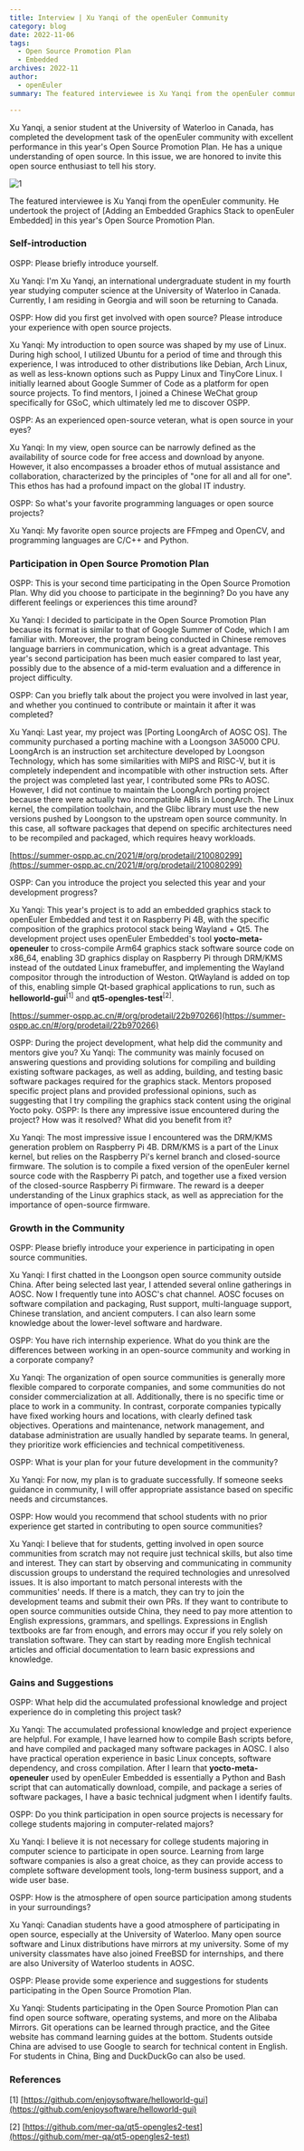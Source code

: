 ```yaml
---
title: Interview | Xu Yanqi of the openEuler Community
category: blog
date: 2022-11-06
tags:
  - Open Source Promotion Plan
  - Embedded
archives: 2022-11
author:
  - openEuler
summary: The featured interviewee is Xu Yanqi from the openEuler community. He undertook the project of [Adding an Embedded Graphics Stack to openEuler Embedded] in this year's Open Source Promotion Plan.

---
```


Xu Yanqi, a senior student at the University of Waterloo in Canada, has completed the development task of the openEuler community with excellent performance in this year's Open Source Promotion Plan. He has a unique understanding of open source. In this issue, we are honored to invite this open source enthusiast to tell his story.

![1](images/1.png)

The featured interviewee is Xu Yanqi from the openEuler community. He undertook the project of [Adding an Embedded Graphics Stack to openEuler Embedded] in this year's Open Source Promotion Plan.

### Self-introduction

OSPP: Please briefly introduce yourself.

Xu Yanqi: I'm Xu Yanqi, an international undergraduate student in my fourth year studying computer science at the University of Waterloo in Canada. Currently, I am residing in Georgia and will soon be returning to Canada.


OSPP: How did you first get involved with open source? Please introduce your experience with open source projects.

Xu Yanqi: My introduction to open source was shaped by my use of Linux. During high school, I utilized Ubuntu for a period of time and through this experience, I was introduced to other distributions like Debian, Arch Linux, as well as less-known options such as Puppy Linux and TinyCore Linux. I initially learned about Google Summer of Code as a platform for open source projects. To find mentors, I joined a Chinese WeChat group specifically for GSoC, which ultimately led me to discover OSPP.

OSPP: As an experienced open-source veteran, what is open source in your eyes?


Xu Yanqi: In my view, open source can be narrowly defined as the availability of source code for free access and download by anyone. However, it also encompasses a broader ethos of mutual assistance and collaboration, characterized by the principles of "one for all and all for one". This ethos has had a profound impact on the global IT industry.

OSPP: So what's your favorite programming languages or open source projects?

Xu Yanqi: My favorite open source projects are FFmpeg and OpenCV, and programming languages are C/C++ and Python.

### Participation in Open Source Promotion Plan

OSPP: This is your second time participating in the Open Source Promotion Plan. Why did you choose to participate in the beginning? Do you have any different feelings or experiences this time around?

Xu Yanqi: I decided to participate in the Open Source Promotion Plan because its format is similar to that of Google Summer of Code, which I am familiar with. Moreover, the program being conducted in Chinese removes language barriers in communication, which is a great advantage. This year's second participation has been much easier compared to last year, possibly due to the absence of a mid-term evaluation and a difference in project difficulty.

OSPP: Can you briefly talk about the project you were involved in last year, and whether you continued to contribute or maintain it after it was completed?

Xu Yanqi: Last year, my project was [Porting LoongArch of AOSC OS]. The community purchased a porting machine with a Loongson 3A5000 CPU. LoongArch is an instruction set architecture developed by Loongson Technology, which has some similarities with MIPS and RISC-V, but it is completely independent and incompatible with other instruction sets. After the project was completed last year, I contributed some PRs to AOSC. However, I did not continue to maintain the LoongArch porting project because there were actually two incompatible ABIs in LoongArch. The Linux kernel, the compilation toolchain, and the Glibc library must use the new versions pushed by Loongson to the upstream open source community. In this case, all software packages that depend on specific architectures need to be recompiled and packaged, which requires heavy workloads.

[https://summer-ospp.ac.cn/2021/#/org/prodetail/210080299](https://summer-ospp.ac.cn/2021/#/org/prodetail/210080299)

OSPP: Can you introduce the project you selected this year and your development progress?

Xu Yanqi: This year's project is to add an embedded graphics stack to openEuler Embedded and test it on Raspberry Pi 4B, with the specific composition of the graphics protocol stack being Wayland + Qt5. The development project uses openEuler Embedded's tool **yocto-meta-openeuler** to cross-compile Arm64 graphics stack software source code on x86_64, enabling 3D graphics display on Raspberry Pi through DRM/KMS instead of the outdated Linux framebuffer, and implementing the Wayland compositor through the introduction of Weston. QtWayland is added on top of this, enabling simple Qt-based graphical applications to run, such as **helloworld-gui**<sup>[1]</sup> and **qt5-opengles-test**<sup>[2]</sup>.

[https://summer-ospp.ac.cn/#/org/prodetail/22b970266](https://summer-ospp.ac.cn/#/org/prodetail/22b970266)

OSPP: During the project development, what help did the community and mentors give you?
Xu Yanqi: The community was mainly focused on answering questions and providing solutions for compiling and building existing software packages, as well as adding, building, and testing basic software packages required for the graphics stack. Mentors proposed specific project plans and provided professional opinions, such as suggesting that I try compiling the graphics stack content using the original Yocto poky.
OSPP: Is there any impressive issue encountered during the project? How was it resolved? What did you benefit from it?

Xu Yanqi: The most impressive issue I encountered was the DRM/KMS generation problem on Raspberry Pi 4B. DRM/KMS is a part of the Linux kernel, but relies on the Raspberry Pi's kernel branch and closed-source firmware. The solution is to compile a fixed version of the openEuler kernel source code with the Raspberry Pi patch, and together use a fixed version of the closed-source Raspberry Pi firmware. The reward is a deeper understanding of the Linux graphics stack, as well as appreciation for the importance of open-source firmware.

### Growth in the Community

OSPP: Please briefly introduce your experience in participating in open source communities.

Xu Yanqi: I first chatted in the Loongson open source community outside China. After being selected last year, I attended several online gatherings in AOSC. Now I frequently tune into AOSC's chat channel. AOSC focuses on software compilation and packaging, Rust support, multi-language support, Chinese translation, and ancient computers. I can also learn some knowledge about the lower-level software and hardware.

OSPP: You have rich internship experience. What do you think are the differences between working in an open-source community and working in a corporate company?

Xu Yanqi: The organization of open source communities is generally more flexible compared to corporate companies, and some communities do not consider commercialization at all. Additionally, there is no specific time or place to work in a community. In contrast, corporate companies typically have fixed working hours and locations, with clearly defined task objectives. Operations and maintenance, network management, and database administration are usually handled by separate teams. In general, they prioritize work efficiencies and technical competitiveness.

OSPP: What is your plan for your future development in the community?

Xu Yanqi: For now, my plan is to graduate successfully. If someone seeks guidance in community, I will offer appropriate assistance based on specific needs and circumstances.

OSPP: How would you recommend that school students with no prior experience get started in contributing to open source communities?



Xu Yanqi: I believe that for students, getting involved in open source communities from scratch may not require just technical skills, but also time and interest. They can start by observing and communicating in community discussion groups to understand the required technologies and unresolved issues. It is also important to match personal interests with the communities' needs. If there is a match, they can try to join the development teams and submit their own PRs. If they want to contribute to open source communities outside China, they need to pay more attention to English expressions, grammars, and spellings. Expressions in English textbooks are far from enough, and errors may occur if you rely solely on translation software. They can start by reading more English technical articles and official documentation to learn basic expressions and knowledge.

### Gains and Suggestions

OSPP: What help did the accumulated professional knowledge and project experience do in completing this project task?

Xu Yanqi: The accumulated professional knowledge and project experience are helpful. For example, I have learned how to compile Bash scripts before, and have compiled and packaged many software packages in AOSC. I also have practical operation experience in basic Linux concepts, software dependency, and cross compilation. After I learn that **yocto-meta-openeuler** used by openEuler Embedded is essentially a Python and Bash script that can automatically download, compile, and package a series of software packages, I have a basic technical judgment when I identify faults.

OSPP: Do you think participation in open source projects is necessary for college students majoring in computer-related majors?

Xu Yanqi: I believe it is not necessary for college students majoring in computer science to participate in open source. Learning from large software companies is also a great choice, as they can provide access to complete software development tools, long-term business support, and a wide user base.

OSPP: How is the atmosphere of open source participation among students in your surroundings?

Xu Yanqi: Canadian students have a good atmosphere of participating in open source, especially at the University of Waterloo. Many open source software and Linux distributions have mirrors at my university. Some of my university classmates have also joined FreeBSD for internships, and there are also University of Waterloo students in AOSC.

OSPP: Please provide some experience and suggestions for students participating in the Open Source Promotion Plan.

Xu Yanqi: Students participating in the Open Source Promotion Plan can find open source software, operating systems, and more on the Alibaba Mirrors. Git operations can be learned through practice, and the Gitee website has command learning guides at the bottom. Students outside China are advised to use Google to search for technical content in English. For students in China, Bing and DuckDuckGo can also be used.

### References

[1] [https://github.com/enjoysoftware/helloworld-gui](https://github.com/enjoysoftware/helloworld-gui)

[2] [https://github.com/mer-qa/qt5-opengles2-test](https://github.com/mer-qa/qt5-opengles2-test)
